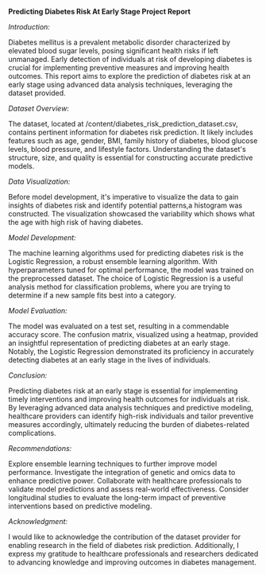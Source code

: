 **Predicting Diabetes Risk At Early Stage Project Report**

_Introduction:_

Diabetes mellitus is a prevalent metabolic disorder characterized by elevated blood sugar levels, posing significant health risks if left unmanaged. Early detection of individuals at risk of developing diabetes is crucial for implementing preventive measures and improving health outcomes. This report aims to explore the prediction of diabetes risk at an early stage using advanced data analysis techniques, leveraging the dataset provided.

_Dataset Overview:_

The dataset, located at /content/diabetes_risk_prediction_dataset.csv, contains pertinent information for diabetes risk prediction. It likely includes features such as age, gender, BMI, family history of diabetes, blood glucose levels, blood pressure, and lifestyle factors. Understanding the dataset's structure, size, and quality is essential for constructing accurate predictive models.

_Data Visualization:_

Before model development, it's imperative to visualize the data to gain insights of diabetes risk and identify potential patterns,a histogram was constructed. The visualization showcased the variability which shows what the age with high risk of having diabetes.

_Model Development:_

The machine learning algorithms used for predicting diabetes risk is the Logistic Regression, a robust ensemble learning algorithm. With hyperparameters tuned for optimal performance, the model was trained on the preprocessed dataset. The choice of Logistic Regression is a useful analysis method for classification problems, where you are trying to determine if a new sample fits best into a category.

_Model Evaluation:_

The model was evaluated on a test set, resulting in a commendable accuracy score. The confusion matrix, visualized using a heatmap, provided an insightful representation of predicting diabetes at an early stage. Notably, the Logistic Regression demonstrated its proficiency in accurately detecting diabetes at an early stage in the lives of individuals.

_Conclusion:_

Predicting diabetes risk at an early stage is essential for implementing timely interventions and improving health outcomes for individuals at risk. By leveraging advanced data analysis techniques and predictive modeling, healthcare providers can identify high-risk individuals and tailor preventive measures accordingly, ultimately reducing the burden of diabetes-related complications.

_Recommendations:_

Explore ensemble learning techniques to further improve model performance.
Investigate the integration of genetic and omics data to enhance predictive power.
Collaborate with healthcare professionals to validate model predictions and assess real-world effectiveness.
Consider longitudinal studies to evaluate the long-term impact of preventive interventions based on predictive modeling.

_Acknowledgment:_

I would like to acknowledge the contribution of the dataset provider for enabling research in the field of diabetes risk prediction. Additionally, I express my gratitude to healthcare professionals and researchers dedicated to advancing knowledge and improving outcomes in diabetes management.
